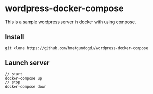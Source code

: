 # wordpress-docker-compose
This is a sample wordpress server in docker with using compose.
## Install
``` shell
git clone https://github.com/hmetgundogdu/wordpress-docker-compose
```
## Launch server
``` shell
// start
docker-compose up
// stop
docker-compose down
```
